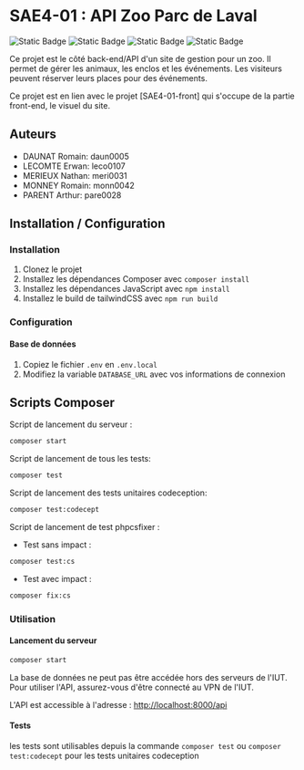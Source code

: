 # SAE4-01 : API Zoo Parc de Laval

![Static Badge](https://img.shields.io/badge/BUT-S4-teal)
![Static Badge](https://img.shields.io/badge/SAE-401api-green)
![Static Badge](https://img.shields.io/badge/Symfony-6.3-blue)
![Static Badge](https://img.shields.io/badge/Status-In_progress-gold)

Ce projet est le côté back-end/API d'un site de gestion pour un zoo. Il permet de gérer les animaux, les enclos et les événements. Les visiteurs peuvent réserver leurs places pour des événements.

Ce projet est en lien avec le projet [SAE4-01-front] qui s'occupe de la partie front-end, le visuel du site.
## Auteurs

- DAUNAT Romain: daun0005
- LECOMTE Erwan: leco0107
- MERIEUX Nathan: meri0031
- MONNEY Romain: monn0042
- PARENT Arthur: pare0028

## Installation / Configuration

### Installation

1. Clonez le projet
2. Installez les dépendances Composer avec `composer install`
3. Installez les dépendances JavaScript avec `npm install`
4. Installez le build de tailwindCSS avec `npm run build`

### Configuration

#### Base de données

1. Copiez le fichier `.env` en `.env.local`
2. Modifiez la variable `DATABASE_URL` avec vos informations de connexion


## Scripts Composer
Script de lancement du serveur :

```bash
composer start
```

Script de lancement de tous les tests:

```bash
composer test
```

Script de lancement des tests unitaires codeception:

```bash
composer test:codecept
```

Script de lancement de test phpcsfixer :

- Test sans impact :
```bash
composer test:cs
```
- Test avec impact :
```bash
composer fix:cs
```

### Utilisation

#### Lancement du serveur

```bash
composer start
```

La base de données ne peut pas être accédée hors des serveurs de l'IUT. 
Pour utiliser l'API, assurez-vous d'être connecté au VPN de l'IUT.

L'API est accessible à l'adresse : [http://localhost:8000/api](http://localhost:8000/api)

#### Tests

les tests sont utilisables depuis la commande `composer test`
ou `composer test:codecept` pour les tests unitaires codeception